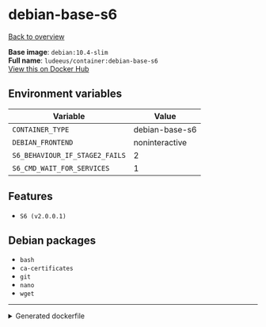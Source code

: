 # debian-base-s6

[Back to overview](../index.md)

**Base image**: `debian:10.4-slim`  
**Full name**: `ludeeus/container:debian-base-s6`  
[View this on Docker Hub](https://hub.docker.com/r/ludeeus/container/tags?page=1&name=debian-base-s6)

## Environment variables

Variable | Value 
-- | --
`CONTAINER_TYPE` | debian-base-s6
`DEBIAN_FRONTEND` | noninteractive
`S6_BEHAVIOUR_IF_STAGE2_FAILS` | 2
`S6_CMD_WAIT_FOR_SERVICES` | 1

## Features

- `S6 (v2.0.0.1)`

## Debian packages

- `bash`
- `ca-certificates`
- `git`
- `nano`
- `wget`



***
<details>
<summary>Generated dockerfile</summary>

<pre>
FROM debian:10.4-slim

ENV DEBIAN_FRONTEND=noninteractive
ENV CONTAINER_TYPE=debian-base-s6
ENV S6_BEHAVIOUR_IF_STAGE2_FAILS=2
ENV S6_CMD_WAIT_FOR_SERVICES=1

COPY rootfs/s6/install /s6/install

RUN  \ 
    apt update \ 
    && apt install -y --no-install-recommends --allow-downgrades  \ 
        ca-certificates \ 
        nano \ 
        bash \ 
        wget \ 
        git \ 
    && bash /s6/install \ 
    && rm -R /s6 \ 
    && rm -fr /var/lib/apt/lists/* \ 
    && rm -fr /tmp/* /var/{cache,log}/*



LABEL org.opencontainers.image.authors="Ludeeus <hi@ludeeus.dev>"
LABEL org.opencontainers.image.created="2020-07-18T16:44:28.746496"
LABEL org.opencontainers.image.description="None"
LABEL org.opencontainers.image.documentation="https://ludeeus.github.io/container/tags/debian-base-s6"
LABEL org.opencontainers.image.licenses="MIT"
LABEL org.opencontainers.image.revision="589fbf4053c7812b821060e23794a83a031007b5"
LABEL org.opencontainers.image.source="https://github.com/ludeeus/container"
LABEL org.opencontainers.image.title="Debian-Base-S6"
LABEL org.opencontainers.image.url="https://ludeeus.github.io/container/tags/debian-base-s6"
LABEL org.opencontainers.image.vendor="Ludeeus"
LABEL org.opencontainers.image.version="589fbf4053c7812b821060e23794a83a031007b5"
</pre>

<i>This is a generated version of the context used while building the container, some of the labels will not be correct since they use information in the action that publishes the container</i>
</details>
